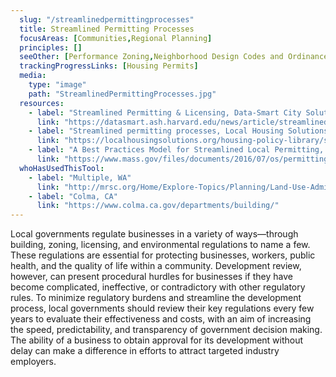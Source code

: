 ```yaml
---
  slug: "/streamlinedpermittingprocesses"
  title: Streamlined Permitting Processes
  focusAreas: [Communities,Regional Planning]
  principles: []
  seeOther: [Performance Zoning,Neighborhood Design Codes and Ordinances]
  trackingProgressLinks: [Housing Permits]
  media: 
    type: "image"
    path: "StreamlinedPermittingProcesses.jpg"
  resources: 
    - label: "Streamlined Permitting & Licensing, Data-Smart City Solutions"
      link: "https://datasmart.ash.harvard.edu/news/article/streamlined-permitting-licensing-599"
    - label: "Streamlined permitting processes, Local Housing Solutions"
      link: "https://localhousingsolutions.org/housing-policy-library/streamlined-permitting-processes/"
    - label: "A Best Practices Model for Streamlined Local Permitting, Massachusetts Association of Regional Planning Agencies (2007)"
      link: "https://www.mass.gov/files/documents/2016/07/os/permitting-bestpracticesguide.pdf"  
  whoHasUsedThisTool: 
    - label: "Multiple, WA"
      link: "http://mrsc.org/Home/Explore-Topics/Planning/Land-Use-Administration/Streamlining-Local-Permit-Review-Procedures.aspx"
    - label: "Colma, CA"
      link: "https://www.colma.ca.gov/departments/building/"
---
```


Local governments regulate businesses in a variety of ways—through building, zoning, licensing, and environmental regulations to name a few. These regulations are essential for protecting businesses, workers, public health, and the quality of life within a community. Development review, however, can present procedural hurdles for businesses if they have become complicated, ineffective, or contradictory with other regulatory rules. To minimize regulatory burdens and streamline the development process, local governments should review their key regulations every few years to evaluate their effectiveness and costs, with an aim of increasing the speed, predictability, and transparency of government decision making. The ability of a business to obtain approval for its development without delay can make a difference in efforts to attract targeted industry employers.
